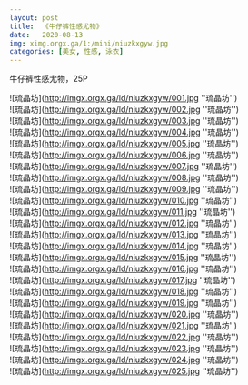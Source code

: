 ```yaml
---
layout: post
title:  《牛仔裤性感尤物》
date:   2020-08-13
img: ximg.orgx.ga/1:/mini/niuzkxgyw.jpg
categories: [美女, 性感, 泳衣]
---
```


牛仔裤性感尤物，25P

![琉晶坊](http://imgx.orgx.ga/ld/niuzkxgyw/001.jpg ''琉晶坊'') <br>
![琉晶坊](http://imgx.orgx.ga/ld/niuzkxgyw/002.jpg ''琉晶坊'') <br>
![琉晶坊](http://imgx.orgx.ga/ld/niuzkxgyw/003.jpg ''琉晶坊'') <br>
![琉晶坊](http://imgx.orgx.ga/ld/niuzkxgyw/004.jpg ''琉晶坊'') <br>
![琉晶坊](http://imgx.orgx.ga/ld/niuzkxgyw/005.jpg ''琉晶坊'') <br>
![琉晶坊](http://imgx.orgx.ga/ld/niuzkxgyw/006.jpg ''琉晶坊'') <br>
![琉晶坊](http://imgx.orgx.ga/ld/niuzkxgyw/007.jpg ''琉晶坊'') <br>
![琉晶坊](http://imgx.orgx.ga/ld/niuzkxgyw/008.jpg ''琉晶坊'') <br>
![琉晶坊](http://imgx.orgx.ga/ld/niuzkxgyw/009.jpg ''琉晶坊'') <br>
![琉晶坊](http://imgx.orgx.ga/ld/niuzkxgyw/010.jpg ''琉晶坊'') <br>
![琉晶坊](http://imgx.orgx.ga/ld/niuzkxgyw/011.jpg ''琉晶坊'') <br>
![琉晶坊](http://imgx.orgx.ga/ld/niuzkxgyw/012.jpg ''琉晶坊'') <br>
![琉晶坊](http://imgx.orgx.ga/ld/niuzkxgyw/013.jpg ''琉晶坊'') <br>
![琉晶坊](http://imgx.orgx.ga/ld/niuzkxgyw/014.jpg ''琉晶坊'') <br>
![琉晶坊](http://imgx.orgx.ga/ld/niuzkxgyw/015.jpg ''琉晶坊'') <br>
![琉晶坊](http://imgx.orgx.ga/ld/niuzkxgyw/016.jpg ''琉晶坊'') <br>
![琉晶坊](http://imgx.orgx.ga/ld/niuzkxgyw/017.jpg ''琉晶坊'') <br>
![琉晶坊](http://imgx.orgx.ga/ld/niuzkxgyw/018.jpg ''琉晶坊'') <br>
![琉晶坊](http://imgx.orgx.ga/ld/niuzkxgyw/019.jpg ''琉晶坊'') <br>
![琉晶坊](http://imgx.orgx.ga/ld/niuzkxgyw/020.jpg ''琉晶坊'') <br>
![琉晶坊](http://imgx.orgx.ga/ld/niuzkxgyw/021.jpg ''琉晶坊'') <br>
![琉晶坊](http://imgx.orgx.ga/ld/niuzkxgyw/022.jpg ''琉晶坊'') <br>
![琉晶坊](http://imgx.orgx.ga/ld/niuzkxgyw/023.jpg ''琉晶坊'') <br>
![琉晶坊](http://imgx.orgx.ga/ld/niuzkxgyw/024.jpg ''琉晶坊'') <br>
![琉晶坊](http://imgx.orgx.ga/ld/niuzkxgyw/025.jpg ''琉晶坊'') <br>
